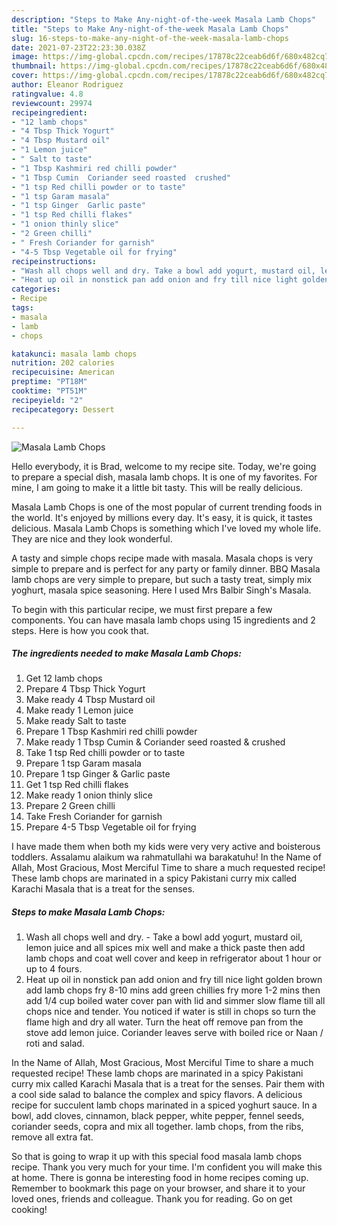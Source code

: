 ```yaml
---
description: "Steps to Make Any-night-of-the-week Masala Lamb Chops"
title: "Steps to Make Any-night-of-the-week Masala Lamb Chops"
slug: 16-steps-to-make-any-night-of-the-week-masala-lamb-chops
date: 2021-07-23T22:23:30.038Z
image: https://img-global.cpcdn.com/recipes/17878c22ceab6d6f/680x482cq70/masala-lamb-chops-recipe-main-photo.jpg
thumbnail: https://img-global.cpcdn.com/recipes/17878c22ceab6d6f/680x482cq70/masala-lamb-chops-recipe-main-photo.jpg
cover: https://img-global.cpcdn.com/recipes/17878c22ceab6d6f/680x482cq70/masala-lamb-chops-recipe-main-photo.jpg
author: Eleanor Rodriguez
ratingvalue: 4.8
reviewcount: 29974
recipeingredient:
- "12 lamb chops"
- "4 Tbsp Thick Yogurt"
- "4 Tbsp Mustard oil"
- "1 Lemon juice"
- " Salt to taste"
- "1 Tbsp Kashmiri red chilli powder"
- "1 Tbsp Cumin  Coriander seed roasted  crushed"
- "1 tsp Red chilli powder or to taste"
- "1 tsp Garam masala"
- "1 tsp Ginger  Garlic paste"
- "1 tsp Red chilli flakes"
- "1 onion thinly slice"
- "2 Green chilli"
- " Fresh Coriander for garnish"
- "4-5 Tbsp Vegetable oil for frying"
recipeinstructions:
- "Wash all chops well and dry. Take a bowl add yogurt, mustard oil, lemon juice and all spices mix well and make a thick paste then add lamb chops and coat well cover and keep in refrigerator about 1 hour or up to 4 fours."
- "Heat up oil in nonstick pan add onion and fry till nice light golden brown add lamb chops fry 8-10 mins add green chillies fry more 1-2 mins then add 1/4 cup boiled water cover pan with lid and simmer slow flame till all chops nice and tender. You noticed if water is still in chops so turn the flame high and dry all water. Turn the heat off remove pan from the stove add lemon juice. Coriander leaves serve with boiled rice or Naan / roti and salad."
categories:
- Recipe
tags:
- masala
- lamb
- chops

katakunci: masala lamb chops 
nutrition: 202 calories
recipecuisine: American
preptime: "PT18M"
cooktime: "PT51M"
recipeyield: "2"
recipecategory: Dessert

---
```



![Masala Lamb Chops](https://img-global.cpcdn.com/recipes/17878c22ceab6d6f/680x482cq70/masala-lamb-chops-recipe-main-photo.jpg)

Hello everybody, it is Brad, welcome to my recipe site. Today, we're going to prepare a special dish, masala lamb chops. It is one of my favorites. For mine, I am going to make it a little bit tasty. This will be really delicious.

Masala Lamb Chops is one of the most popular of current trending foods in the world. It's enjoyed by millions every day. It's easy, it is quick, it tastes delicious. Masala Lamb Chops is something which I've loved my whole life. They are nice and they look wonderful.

A tasty and simple chops recipe made with masala. Masala chops is very simple to prepare and is perfect for any party or family dinner. BBQ Masala lamb chops are very simple to prepare, but such a tasty treat, simply mix yoghurt, masala spice seasoning. Here I used Mrs Balbir Singh&#39;s Masala.


To begin with this particular recipe, we must first prepare a few components. You can have masala lamb chops using 15 ingredients and 2 steps. Here is how you cook that.

<!--inarticleads1-->

##### The ingredients needed to make Masala Lamb Chops:

1. Get 12 lamb chops
1. Prepare 4 Tbsp Thick Yogurt
1. Make ready 4 Tbsp Mustard oil
1. Make ready 1 Lemon juice
1. Make ready  Salt to taste
1. Prepare 1 Tbsp Kashmiri red chilli powder
1. Make ready 1 Tbsp Cumin &amp; Coriander seed roasted &amp; crushed
1. Take 1 tsp Red chilli powder or to taste
1. Prepare 1 tsp Garam masala
1. Prepare 1 tsp Ginger &amp; Garlic paste
1. Get 1 tsp Red chilli flakes
1. Make ready 1 onion thinly slice
1. Prepare 2 Green chilli
1. Take  Fresh Coriander for garnish
1. Prepare 4-5 Tbsp Vegetable oil for frying


I have made them when both my kids were very very active and boisterous toddlers. Assalamu alaikum wa rahmatullahi wa barakatuhu! In the Name of Allah, Most Gracious, Most Merciful Time to share a much requested recipe! These lamb chops are marinated in a spicy Pakistani curry mix called Karachi Masala that is a treat for the senses. 

<!--inarticleads2-->

##### Steps to make Masala Lamb Chops:

1. Wash all chops well and dry. - Take a bowl add yogurt, mustard oil, lemon juice and all spices mix well and make a thick paste then add lamb chops and coat well cover and keep in refrigerator about 1 hour or up to 4 fours.
1. Heat up oil in nonstick pan add onion and fry till nice light golden brown add lamb chops fry 8-10 mins add green chillies fry more 1-2 mins then add 1/4 cup boiled water cover pan with lid and simmer slow flame till all chops nice and tender. You noticed if water is still in chops so turn the flame high and dry all water. Turn the heat off remove pan from the stove add lemon juice. Coriander leaves serve with boiled rice or Naan / roti and salad.


In the Name of Allah, Most Gracious, Most Merciful Time to share a much requested recipe! These lamb chops are marinated in a spicy Pakistani curry mix called Karachi Masala that is a treat for the senses. Pair them with a cool side salad to balance the complex and spicy flavors. A delicious recipe for succulent lamb chops marinated in a spiced yoghurt sauce. In a bowl, add cloves, cinnamon, black pepper, white pepper, fennel seeds, coriander seeds, copra and mix all together. lamb chops, from the ribs, remove all extra fat. 

So that is going to wrap it up with this special food masala lamb chops recipe. Thank you very much for your time. I'm confident you will make this at home. There is gonna be interesting food in home recipes coming up. Remember to bookmark this page on your browser, and share it to your loved ones, friends and colleague. Thank you for reading. Go on get cooking!
